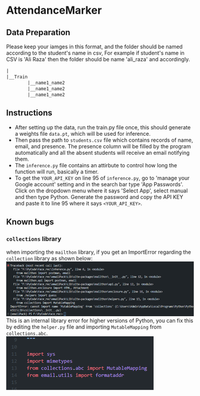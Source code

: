 # AttendanceMarker

## Data Preparation

Please keep your iamges in this format, and the folder should be named according to the student's name in csv, For example if student's name in CSV is 'Ali Raza' then the folder should be name 'ali_raza' and accordingly.

```
|
|__Train
        |__name1_name2
        |__name1_name2
        |__name1_name2
```

## Instructions 
- After setting up the data, run the train.py file once, this should generate a weights file ```data.pt```, which will be used for inference.
- Then pass the path to ```students.csv``` file which contains records of name, email, and presence. The presence column will be filled by the program automatically and all the absent students will receive an email notifying them.
- The ```inference.py``` file contains an attirbute to control how long the function will run, basically a timer.
- To get the ```YOUR_API_KEY``` on line 95 of ```inference.py```, go to 'manage your Google account' setting and in the search bar type 'App Passwords'. Click on the dropdown menu where it says 'Select App', select manual and then type Python. Generate the password and copy the API KEY and paste it to line 95 where it says ```<YOUR_API_KEY>```.

## Known bugs
### ```collections``` library
when importing the ```mailthon``` library, if you get an ImportError regarding the ```collection``` library as shown below:
![Error in ```collections``` library.](/figs/emailError.png)
This is an internal library error for higher versions of Python, you can fix this by editing the ```helper.py``` file and importing ```MutableMapping``` from ```collections.abc```.
![Error fix.](/figs/emailError_solution.png)

